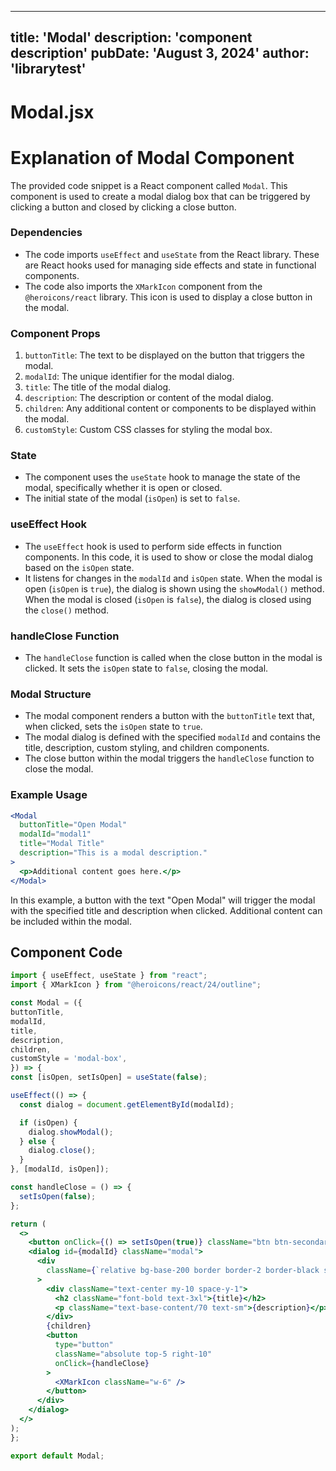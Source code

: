 ---
  title: 'Modal'
  description: 'component description'
  pubDate: 'August 3, 2024'
  author: 'librarytest'
  ---
  
  
  
  # Modal.jsx
  # Explanation of Modal Component

The provided code snippet is a React component called `Modal`. This component is used to create a modal dialog box that can be triggered by clicking a button and closed by clicking a close button.

### Dependencies
- The code imports `useEffect` and `useState` from the React library. These are React hooks used for managing side effects and state in functional components.
- The code also imports the `XMarkIcon` component from the `@heroicons/react` library. This icon is used to display a close button in the modal.

### Component Props
1. `buttonTitle`: The text to be displayed on the button that triggers the modal.
2. `modalId`: The unique identifier for the modal dialog.
3. `title`: The title of the modal dialog.
4. `description`: The description or content of the modal dialog.
5. `children`: Any additional content or components to be displayed within the modal.
6. `customStyle`: Custom CSS classes for styling the modal box.

### State
- The component uses the `useState` hook to manage the state of the modal, specifically whether it is open or closed.
- The initial state of the modal (`isOpen`) is set to `false`.

### useEffect Hook
- The `useEffect` hook is used to perform side effects in function components. In this code, it is used to show or close the modal dialog based on the `isOpen` state.
- It listens for changes in the `modalId` and `isOpen` state. When the modal is open (`isOpen` is `true`), the dialog is shown using the `showModal()` method. When the modal is closed (`isOpen` is `false`), the dialog is closed using the `close()` method.

### handleClose Function
- The `handleClose` function is called when the close button in the modal is clicked. It sets the `isOpen` state to `false`, closing the modal.

### Modal Structure
- The modal component renders a button with the `buttonTitle` text that, when clicked, sets the `isOpen` state to `true`.
- The modal dialog is defined with the specified `modalId` and contains the title, description, custom styling, and children components.
- The close button within the modal triggers the `handleClose` function to close the modal.

### Example Usage
```jsx
<Modal
  buttonTitle="Open Modal"
  modalId="modal1"
  title="Modal Title"
  description="This is a modal description."
>
  <p>Additional content goes here.</p>
</Modal>
```

In this example, a button with the text "Open Modal" will trigger the modal with the specified title and description when clicked. Additional content can be included within the modal.
  
  ## Component Code
  ```jsx
  import { useEffect, useState } from "react";
import { XMarkIcon } from "@heroicons/react/24/outline";

const Modal = ({
  buttonTitle,
  modalId,
  title,
  description,
  children,
  customStyle = 'modal-box',
}) => {
  const [isOpen, setIsOpen] = useState(false);

  useEffect(() => {
    const dialog = document.getElementById(modalId);

    if (isOpen) {
      dialog.showModal();
    } else {
      dialog.close();
    }
  }, [modalId, isOpen]);

  const handleClose = () => {
    setIsOpen(false);
  };

  return (
    <>
      <button onClick={() => setIsOpen(true)} className="btn btn-secondary">{buttonTitle}</button>
      <dialog id={modalId} className="modal">
        <div
          className={`relative bg-base-200 border border-2 border-black shadow-2xl shadow-white/40 ${customStyle}`}
        >
          <div className="text-center my-10 space-y-1">
            <h2 className="font-bold text-3xl">{title}</h2>
            <p className="text-base-content/70 text-sm">{description}</p>
          </div>
          {children}
          <button
            type="button"
            className="absolute top-5 right-10"
            onClick={handleClose}
          >
            <XMarkIcon className="w-6" />
          </button>
        </div>
      </dialog>
    </>
  );
};

export default Modal;
  ```
  